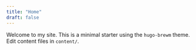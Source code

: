```yaml
---
title: "Home"
draft: false
---
```


Welcome to my site. This is a minimal starter using the `hugo-brewm` theme. Edit content files in `content/`.
